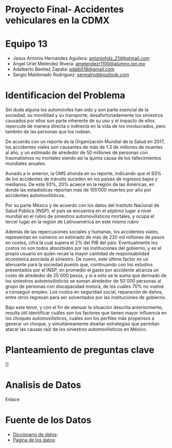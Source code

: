 # Proyecto Final- Accidentes vehiculares en la CDMX

# Equipo 13

* Jesus Antonio Hernandez Aguilera: antoniohdz_21@hotmail.com
* Angel Uriel Meléndez Rivera: amelendezr1100@alumno.ipn.mx
* Adalberto Benitez Zapata: adalb518@gmail.com
* Sergio Maldonado Rodriguez: sermalrod@outlook.com

# Identificacion del Problema

Sin duda alguna los automóviles han sido y son parte esencial de la sociedad, su movilidad y su transporte, desafortunadamente los siniestros causados por ellos son parte inherente de su uso y el impacto de ellos repercute de manera directa o indirecta en la vida de los involucrados, pero también de las personas que los rodean.

De acuerdo con un reporte de la Organización Mundial de la Salud en 2017, los accidentes viales son causantes de más de 1.3 de millones de muertes al año, y un estimado de alrededor de 50 millones de personas con traumatismos no mortales siendo así la quinta causa de los fallecimientos mundiales anuales.

Aunado a lo anterior, la OMS ahonda en su reporte, indicando que el 93% de los accidentes de tránsito suceden en los países de ingresos bajos y medianos. De este 93%, 20% acaece en la región de las Américas, en donde las estadísticas reportan más de 155’000 muertes por año por accidentes automovilísticos.

Por su parte México y de acuerdo con los datos del Instituto Nacional de Salud Pública (INSP), el país se encuentra en el séptimo lugar a nivel mundial en el rubro de siniestros automovilísticos mortales, y ocupa el tercer lugar en la región de Latinoamérica en este mismo rubro

Además de las repercusiones sociales y humanas, los accidentes viales, representan en números un estimado de más de 220 mil millones de pesos en costos, cifra la cual supera el 2% del PIB del país. Eventualmente los costos no son todos absorbidos por las instituciones del gobierno, y es el propio usuario en quién recae la mayor cantidad de responsabilidad económica asociada al siniestro. De nuevo, este último factor es un atenuante para la sociedad puesto que, continuando con los estudios presentados por el INSP, en promedio el gasto por accidente alcanza un costo de alrededor de 25´000 pesos, y si a esto se le suma que derivado de los siniestros automovilísticos se suman alrededor de 50´000 personas al grupo de personas con discapacidad motora, de los cuáles 70% no vuelve a conseguir empleo. Los costos en seguridad social, reparación de daños, entre otros regresan para ser solventados por las instituciones de gobierno.

Bajo este tenor, y con el fin de atenuar la situación descrita anteriormente, resulta útil identificar cuáles son los factores que tienen mayor influencia en los choques automovilísticos, cuáles son los perfiles más propensos a generar un choque, y simultáneamente diseñar estrategias que permitan atacar las causas raíz de los siniestros automovilísticos en México.

# Planteamiento de preguntas clave
[]

# Analisis de Datos
Enlace 

# Fuente de los Datos 
* [Diccionario de datos](https://www.inegi.org.mx/rnm/index.php/catalog/506/):
* [Pagina de los datos](https://www.inegi.org.mx/programas/accidentes/):
